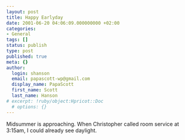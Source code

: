 ```yaml
---
layout: post
title: Happy Earlyday
date: 2001-06-20 04:06:09.000000000 +02:00
categories:
- General
tags: []
status: publish
type: post
published: true
meta: {}
author:
  login: shanson
  email: papascott-wp@gmail.com
  display_name: PapaScott
  first_name: Scott
  last_name: Hanson
# excerpt: !ruby/object:Hpricot::Doc
  # options: {}
---
```

<p>Midsummer is approaching. When Christopher called room service at 3:15am, I could already see daylight.</p>
